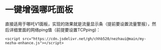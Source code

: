 # 一键增强哪吒面板

直接适用于哪吒V1面板，实现的效果就是流量显示条（提前要设置流量警报），然后详细里面的网络ping值（前提要设置TCPping)：

```
<script src="https://cdn.jsdelivr.net/gh/chhb520/nezhaui@main/my-nezha-enhance.js"></script>
```
